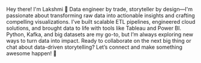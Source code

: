 Hey there! I'm Lakshmi 🚀
Data engineer by trade, storyteller by design—I'm passionate about transforming raw data into actionable insights and crafting compelling visualizations. I’ve built scalable ETL pipelines, engineered cloud solutions, and brought data to life with tools like Tableau and Power BI. Python, Kafka, and big datasets are my go-to, but I’m always exploring new ways to turn data into impact.
Ready to collaborate on the next big thing or chat about data-driven storytelling? Let’s connect and make something awesome happen! 🌟

<!---
LakshmiTatavarty/LakshmiTatavarty is a ✨ special ✨ repository because its `README.md` (this file) appears on your GitHub profile.
You can click the Preview link to take a look at your changes.
--->
